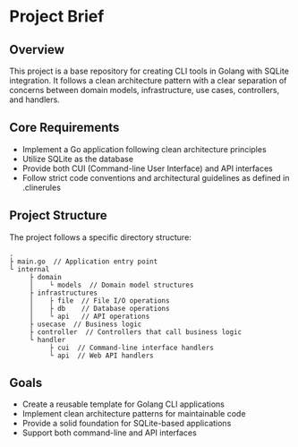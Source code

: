 # Project Brief

## Overview
This project is a base repository for creating CLI tools in Golang with SQLite integration. It follows a clean architecture pattern with a clear separation of concerns between domain models, infrastructure, use cases, controllers, and handlers.

## Core Requirements
- Implement a Go application following clean architecture principles
- Utilize SQLite as the database
- Provide both CUI (Command-line User Interface) and API interfaces
- Follow strict code conventions and architectural guidelines as defined in .clinerules

## Project Structure
The project follows a specific directory structure:
```
.
├ main.go  // Application entry point
└ internal
     ├ domain
     │    └ models  // Domain model structures
     ├ infrastructures
     │    ├ file  // File I/O operations
     │    ├ db    // Database operations
     │    └ api   // API operations
     ├ usecase  // Business logic
     ├ controller  // Controllers that call business logic
     └ handler
          ├ cui  // Command-line interface handlers
          └ api  // Web API handlers
```

## Goals
- Create a reusable template for Golang CLI applications
- Implement clean architecture patterns for maintainable code
- Provide a solid foundation for SQLite-based applications
- Support both command-line and API interfaces
